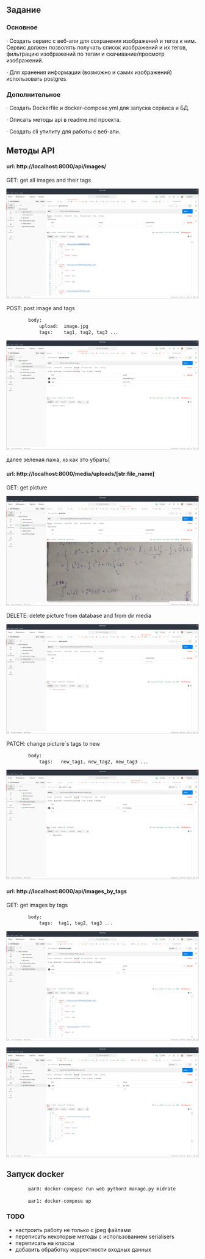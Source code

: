 ## Задание

### Основное

· Создать сервис с веб-апи для сохранения изображений и тегов к ним. Сервис должен позволять получать список изображений и их тегов, фильтрацию изображений по тегам и скачивание/просмотр изображений.

· Для хранения информации (возможно и самих изображений) использовать postgres.

### Дополнительное

· Создать Dockerfile и docker-compose.yml для запуска сервиса и БД.

· Описать методы api в readme.md проекта.

· Создать cli утилиту для работы с веб-апи.

## Методы API

#### url: http://localhost:8000/api/images/

GET: get all images and their tags

![Image alt](https://github.com/ZharkovMihail/test_task_KT/blob/master/screenshots_for_readme/get_all_pictures.png)

POST: post image and tags


            body:
                upload:  image.jpg  
                tags:    tag1, tag2, tag3 ...


![Image alt](https://github.com/ZharkovMihail/test_task_KT/blob/master/screenshots_for_readme/post_new_picture.png)

далее зеленая лажа, хз как это убрать(

#### url: http://localhost:8000/media/uploads/[str:file_name]

GET: get picture

![Image alt](https://github.com/ZharkovMihail/test_task_KT/blob/master/screenshots_for_readme/get_picture.png)

DELETE: delete picture from database and from dir media

![Image alt](https://github.com/ZharkovMihail/test_task_KT/blob/master/screenshots_for_readme/delete.png)

PATCH: change picture\`s tags to new

            body:
                tags:   new_tag1, new_tag2, new_tag3 ...

![Image alt](https://github.com/ZharkovMihail/test_task_KT/blob/master/screenshots_for_readme/patch.png)

#### url: http://localhost:8000/api/images_by_tags

GET: get images by tags

            body:
                tags:  tag1, tag2, tag3 ...

![Image alt](https://github.com/ZharkovMihail/test_task_KT/blob/master/screenshots_for_readme/get_picture_by_tags1.png)

![Image alt](https://github.com/ZharkovMihail/test_task_KT/blob/master/screenshots_for_readme/get_picyure_by_tags2.png)

## Запуск docker
            
            шаг0: docker-compose run web python3 manage.py midrate
            
            шаг1: docker-compose up

### TODO

* настроить работу не только с jpeg файлами
* переписать некоторые методы с использованием serialisers
* переписать на классы
* добавить обработку корректности входных данных
